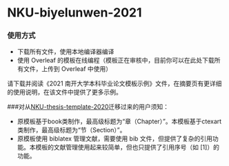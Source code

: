 # NKU-biyelunwen-2021
### 使用方式
- 下载所有文件，使用本地编译器编译
- 使用 Overleaf 的模板在线编程（模板正在审核中，目前你可以在此处下载所有文件，上传到 Overleaf 中使用）

请下载并阅读《2021 南开大学本科毕业论文模板示例》文件，在摘要页有更详细的使用说明，在该文件中提供了更多示例。

###对从[NKU-thesis-template-2020](https://github.com/Tr0py/NKU-thesis-template-2020)迁移过来的用户须知：
- 原模板基于book类制作，最高级标题为“章（Chapter）”。本模板基于ctexart类制作，最高级标题为“节（Section）”。
- 原模板使用 biblatex 管理文献，需要使用 bib 文件，但提供了复杂的引用功能。本模板的文献管理使用起来较简单，但也只提供了引用序号（如 \[1\]）的功能。

